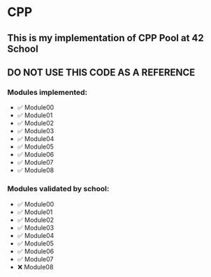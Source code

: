 # CPP
## This is my implementation of CPP Pool at 42 School
## DO NOT USE THIS CODE AS A REFERENCE

### Modules implemented:
- ✅ Module00
- ✅ Module01
- ✅ Module02
- ✅ Module03
- ✅ Module04
- ✅ Module05
- ✅ Module06
- ✅ Module07
- ✅ Module08

### Modules validated by school:
- ✅ Module00
- ✅ Module01
- ✅ Module02
- ✅ Module03
- ✅ Module04
- ✅ Module05
- ✅ Module06
- ✅ Module07
- ❌ Module08
